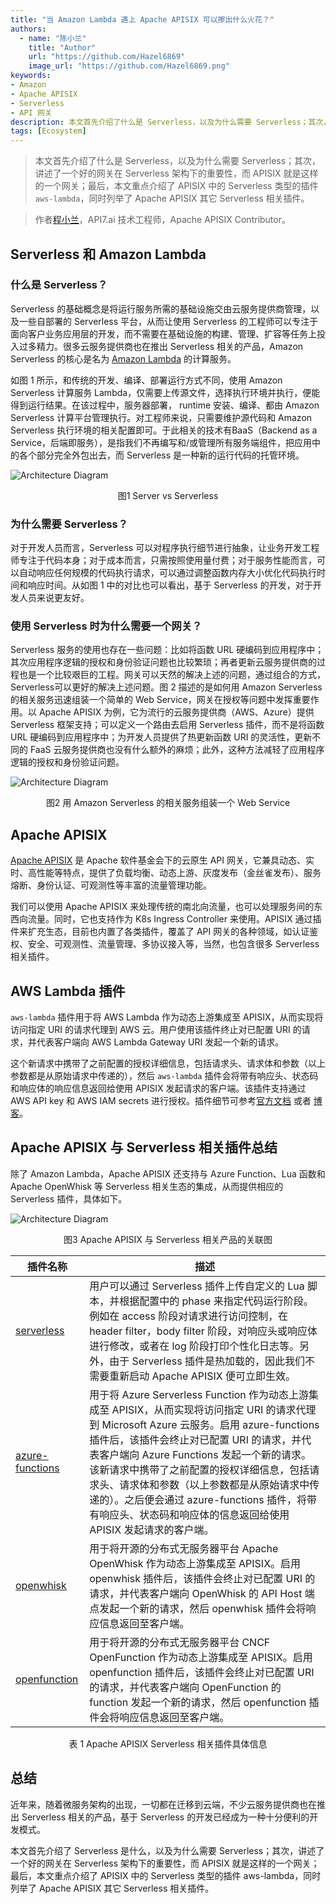 ```yaml
---
title: "当 Amazon Lambda 遇上 Apache APISIX 可以擦出什么火花？"
authors:
  - name: "陈小兰"
    title: "Author"
    url: "https://github.com/Hazel6869"
    image_url: "https://github.com/Hazel6869.png"
keywords: 
- Amazon
- Apache APISIX
- Serverless
- API 网关
description: 本文首先介绍了什么是 Serverless，以及为什么需要 Serverless；其次，讲述了一个好的网关在 Serverless 架构下的重要性，而 APISIX 就是这样的一个网关；最后，本文重点介绍了 APISIX 中的 Serverless 类型的插件 aws-lambda，同时列举了 Apache APISIX 其它 Serverless 相关插件。
tags: [Ecosystem]
---
```


> 本文首先介绍了什么是 Serverless，以及为什么需要 Serverless；其次，讲述了一个好的网关在 Serverless 架构下的重要性，而 APISIX 就是这样的一个网关；最后，本文重点介绍了 APISIX 中的 Serverless 类型的插件 `aws-lambda`，同时列举了 Apache APISIX 其它 Serverless 相关插件。

<!--truncate-->

> 作者[程小兰](https://github.com/Hazel6869)，API7.ai 技术工程师，Apache APISIX Contributor。

## Serverless 和 Amazon Lambda

### 什么是 Serverless？

Serverless 的基础概念是将运行服务所需的基础设施交由云服务提供商管理，以及一些自部署的 Serverless 平台，从而让使用 Serverless 的工程师可以专注于面向客户业务应用层的开发，而不需要在基础设施的构建、管理、扩容等任务上投入过多精力。很多云服务提供商也在推出 Serverless 相关的产品，Amazon Serverless 的核心是名为 [Amazon Lambda](https://aws.amazon.com/lambda) 的计算服务。

如图 1 所示，和传统的开发、编译、部署运行方式不同，使用 Amazon Serverless 计算服务 Lambda，仅需要上传源文件，选择执行环境并执行，便能得到运行结果。在该过程中，服务器部署， runtime 安装、编译、都由 Amazon Serverless 计算平台管理执行。对工程师来说，只需要维护源代码和 Amazon Serverless 执行环境的相关配置即可。于此相关的技术有BaaS（Backend as a Service，后端即服务），是指我们不再编写和/或管理所有服务端组件，把应用中的各个部分完全外包出去，而 Serverless 是一种新的运行代码的托管环境。

![Architecture Diagram](https://static.apiseven.com/2022/11/29/6386054bc6c9c.png)
<center>图1 Server vs Serverless</center>

### 为什么需要 Serverless？

对于开发人员而言，Serverless 可以对程序执行细节进行抽象，让业务开发工程师专注于代码本身；对于成本而言，只需按照使用量付费；对于服务性能而言，可以自动响应任何规模的代码执行请求，可以通过调整函数内存大小优化代码执行时间和响应时间。从如图 1 中的对比也可以看出，基于 Serverless 的开发，对于开发人员来说更友好。

### 使用 Serverless 时为什么需要一个网关？

Serverless 服务的使用也存在一些问题：比如将函数 URL 硬编码到应用程序中；其次应用程序逻辑的授权和身份验证问题也比较繁琐；再者更新云服务提供商的过程也是一个比较艰巨的工程。网关可以天然的解决上述的问题，通过组合的方式，Serverless可以更好的解决上述问题。图 2 描述的是如何用 Amazon Serverless 的相关服务迅速组装一个简单的 Web Service，网关在授权等问题中发挥重要作用。以 Apache APISIX 为例，它为流行的云服务提供商（AWS、Azure）提供 Serverless 框架支持；可以定义一个路由去启用 Serverless 插件，而不是将函数 URL 硬编码到应用程序中；为开发人员提供了热更新函数 URI 的灵活性，更新不同的 FaaS 云服务提供商也没有什么额外的麻烦；此外，这种方法减轻了应用程序逻辑的授权和身份验证问题。

![Architecture Diagram](https://static.apiseven.com/2022/11/29/6385ff2ce13c3.png)
<center>图2 用 Amazon Serverless 的相关服务组装一个 Web Service </center>

## Apache APISIX

[Apache APISIX](https://apisix.apache.org/) 是 Apache 软件基金会下的云原生 API 网关，它兼具动态、实时、高性能等特点，提供了负载均衡、动态上游、灰度发布（金丝雀发布）、服务熔断、身份认证、可观测性等丰富的流量管理功能。

我们可以使用 Apache APISIX 来处理传统的南北向流量，也可以处理服务间的东西向流量。同时，它也支持作为 K8s Ingress Controller 来使用。APISIX 通过插件来扩充生态，目前也内置了各类插件，覆盖了 API 网关的各种领域，如认证鉴权、安全、可观测性、流量管理、多协议接入等，当然，也包含很多 Serverless 相关插件。

## AWS Lambda 插件

`aws-lambda` 插件用于将 AWS Lambda 作为动态上游集成至 APISIX，从而实现将访问指定 URI 的请求代理到 AWS 云。用户使用该插件终止对已配置 URI 的请求，并代表客户端向 AWS Lambda Gateway URI 发起一个新的请求。

这个新请求中携带了之前配置的授权详细信息，包括请求头、请求体和参数（以上参数都是从原始请求中传递的），然后 `aws-lambda` 插件会将带有响应头、状态码和响应体的响应信息返回给使用 APISIX 发起请求的客户端。该插件支持通过 AWS API key 和 AWS IAM secrets 进行授权。插件细节可参考[官方文档](https://apisix.apache.org/zh/docs/apisix/plugins/aws-lambda) 或者 [博客](https://blog.bisakh.com/blog/aws-lambda-apisix)。

## Apache APISIX 与 Serverless 相关插件总结

除了 Amazon Lambda，Apache APISIX 还支持与 Azure Function、Lua 函数和 Apache OpenWhisk 等 Serverless 相关生态的集成，从而提供相应的 Serverless 插件，具体如下。

![Architecture Diagram](https://static.apiseven.com/2022/12/01/638842425ec60.png)
<center>图3 Apache APISIX 与 Serverless 相关产品的关联图 </center>

|  插件名称 | 描述  |
|  ----  | ----- |
| [serverless](https://apisix.apache.org/docs/apisix/plugins/serverless/) | 用户可以通过 Serverless 插件上传自定义的 Lua 脚本，并根据配置中的 phase 来指定代码运行阶段。例如在 access 阶段对请求进行访问控制，在 header filter，body filter 阶段，对响应头或响应体进行修改，或者在 log 阶段打印个性化日志等。另外，由于 Serverless 插件是热加载的，因此我们不需要重新启动 Apache APISIX 便可立即生效。|
| [azure-functions](https://apisix.apache.org/docs/apisix/plugins/azure-functions/) | 用于将 Azure Serverless Function 作为动态上游集成至 APISIX，从而实现将访问指定 URI 的请求代理到 Microsoft Azure 云服务。启用 azure-functions 插件后，该插件会终止对已配置 URI 的请求，并代表客户端向 Azure Functions 发起一个新的请求。该新请求中携带了之前配置的授权详细信息，包括请求头、请求体和参数（以上参数都是从原始请求中传递的）。之后便会通过 azure-functions 插件，将带有响应头、状态码和响应体的信息返回给使用 APISIX 发起请求的客户端。 |
| [openwhisk](https://apisix.apache.org/docs/apisix/plugins/openwhisk/) | 用于将开源的分布式无服务器平台 Apache OpenWhisk 作为动态上游集成至 APISIX。启用 openwhisk 插件后，该插件会终止对已配置 URI 的请求，并代表客户端向 OpenWhisk 的 API Host 端点发起一个新的请求，然后 openwhisk 插件会将响应信息返回至客户端。 |
| [openfunction](https://apisix.apache.org/docs/apisix/plugins/openfunction/) | 用于将开源的分布式无服务器平台 CNCF OpenFunction 作为动态上游集成至 APISIX。启用 openfunction 插件后，该插件会终止对已配置 URI 的请求，并代表客户端向 OpenFunction 的 function 发起一个新的请求，然后 openfunction 插件会将响应信息返回至客户端。 |

<center>表 1 Apache APISIX Serverless 相关插件具体信息</center>

## 总结

近年来，随着微服务架构的出现，一切都在迁移到云端，不少云服务提供商也在推出 Serverless 相关的产品，基于 Serverless 的开发已经成为一种十分便利的开发模式。

本文首先介绍了 Serverless 是什么，以及为什么需要 Serverless；其次，讲述了一个好的网关在 Serverless 架构下的重要性，而 APISIX 就是这样的一个网关；最后，本文重点介绍了 APISIX 中的 Serverless 类型的插件 aws-lambda，同时列举了 Apache APISIX 其它 Serverless 相关插件。
